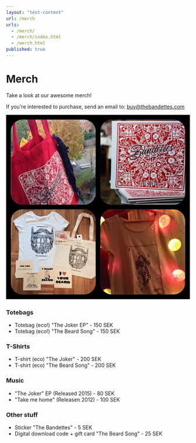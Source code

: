```yaml
---
layout: "text-content"
url: /merch
urls: 
  - /merch/
  - /merch/index.html
  - /merch.html
published: true
---
```





# Merch

Take a look at our awesome merch!

If you're interested to purchase, send an email to: buy@thebandettes.com

![Merch1](/src/render/pages/Merch1.jpg)

### Totebags
- Totebag (eco!) "The Joker EP" - 150 SEK
- Totebag (eco!) "The Beard Song" - 150 SEK

### T-Shirts
- T-shirt (eco) "The Joker" - 200 SEK
- T-shirt (eco) "The Beard Song" - 200 SEK

### Music
- "The Joker" EP (Released 2015) - 80 SEK
- "Take me home" (Releasen 2012) - 100 SEK

### Other stuff
- Sticker "The Bandettes" - 5 SEK
- Digital download code + gift card "The Beard Song" - 25 SEK



